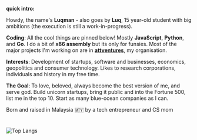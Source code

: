 **quick intro:**

Howdy, the name's **Luqman** - also goes by **Luq**, 15 year-old student with big ambitions (the execution is still a work-in-progress). 

**Coding**: All the cool things are pinned below! Mostly **JavaScript**, **Python**, and **Go**. I do a bit of **x86 assembly** but its only for funsies. Most of the major projects I'm working on are in [**attventures**](https://github.com/attventures), my organisation.

**Interests**: Development of startups, software and businesses, economics, geopolitics and consumer technology. Likes to research corporations, individuals and history in my free time.

**The Goal**: To love, beloved, always become the best version of me, and serve god. Build unicorn startups, bring it public and into the Fortune 500, list me in the top 10. Start as many blue-ocean companies as I can.

Born and raised in Malaysia 🇲🇾 by a tech entrepreneur and CS mom

#

![Top Langs](https://github-readme-stats.vercel.app/api/top-langs/?username=luq-mn&layout=compact&theme=github_dark&card_width=1050&langs_count=8)
